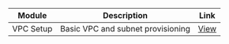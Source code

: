 
 | Module | Description | Link |
 |--------|-------------|------|
 | VPC Setup | Basic VPC and subnet provisioning | [View](https://github.com/vijaynbec/VijayN_CloudPractical/tree/main/06.AWS%20Networking%20Components/1.VPC%20and%20Core%20Components) |





